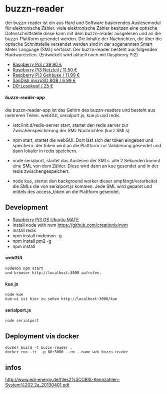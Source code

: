 # buzzn-reader
  der buzzn-reader ist ein aus Hard und Software basierendes Auslesemodul für elektronische Zähler. viele elektronische Zähler besitzen eine optische Datenschnittstelle diese kann mit dem buzzn-reader ausgelesen und an die buzzn-Plattform gesendet werden.
  Die Inhalte der Nachrichten, die über die optische Schnittstelle versendet werden sind in der sogenannten Smart Meter Language (SML) verfasst. Der buzzn-reader besteht aus folgenden Hardwareteilen. (Entwickelt wird aktuell noch mit Raspberry Pi2)

  - [Raspberry Pi3 / 39,90 € ](https://www.reichelt.de/?ARTICLE=164977&PROVID=2788&wt_mc=amc141526782519998&gclid=Cj0KEQjwrte4BRD-oYi3y5_AhZ4BEiQAzIFxn-gnfEK5rxzGnYoiAz3sbMUnDfI7VhtRcC68r_A2c6UaAuDO8P8HAQ)
  - [Raspberry Pi3 Netzteil / 11,50 € ](https://www.reichelt.de/Ladegeraete-fuer-USB-Geraete/NT-MUSB-25-SW/3/index.html?&ACTION=3&LA=3&ARTICLE=167078&GROUPID=5158)
  - [Raspberry Pi3 Gehäuse / 11,99 € ](http://www.amazon.de/Geh%C3%A4use-f%C3%BCr-Raspberry-offizieles-K%C3%BChlk%C3%B6rper/dp/B01CP11RPS/ref=sr_1_4?ie=UTF8&qid=1461138604&sr=8-4&keywords=Official+Raspberry+Pi+Case)
  - [SanDisk microSD 8GB / 6,99 € ](http://www.amazon.de/SanDisk-Speicherkarte-SD-Adapter-Frustfreie-Verpackung/dp/B00MWXUKDK?ie=UTF8&psc=1&redirect=true&ref_=ox_sc_sfl_title_2&smid=A3JWKAKR8XB7XF)
  - [D0-Lesekopf / 25 € ](http://wiki.volkszaehler.org/hardware/controllers/ir-schreib-lesekopf-usb-ausgang#stueckliste_und_preise)

##### buzzn-reader-app
  die buzzn-reader-app ist das Gehirn des buzzn-readers und besteht aus mehreren Teilen. webGUI, serialport.js, kue.js und redis.

  - /etc/init.d/redis-server start, startet den redis server zur Zwischenspeicherung der SML Nachrichten (kurz SMLs)

  - npm start, startet die webGUI. Dort läst sich der token eingeben und speichern. der token wird an die Plattform zur Validierung gesendet und dann lokaler in redis speichern.

  - node serialport, startet das Auslesen der SMLs. alle 2 Sekunden kommt eine SML von dem Zähler. Diese wird dann an kue gesendet und in der redis zwischengespeichert.

  - node kue, startet den background worker dieser empfängt/verarbeitet die SMLs die von serialport.js kommen. Jede SML wird geparst und mittels des access_token an die Plattform gesendet.


## Development
  - [Raspberry Pi3 OS Ubuntu MATE](https://ubuntu-mate.org/raspberry-pi/)
  - install node with nvm https://github.com/creationix/nvm
  - install redis
  - npm install nodemon -g
  - npm install pm2 -g
  - npm install

#### webGUI
    nodemon npm start
    und browser http://localhost:3000 aufrufen.

#### kue.js
    node kue
    kue-ui ist hier zu sehen http://localhost:3000/kue

#### serialport.js
    node serialport

## Deployment via docker
    docker build -t buzzn-reader .
    docker run -it  -p 80:3000 --rm --name web buzzn-reader

## infos
  http://www.edi-energy.de/files2%5COBIS-Kennzahlen-System%202.2a_20130401.pdf
